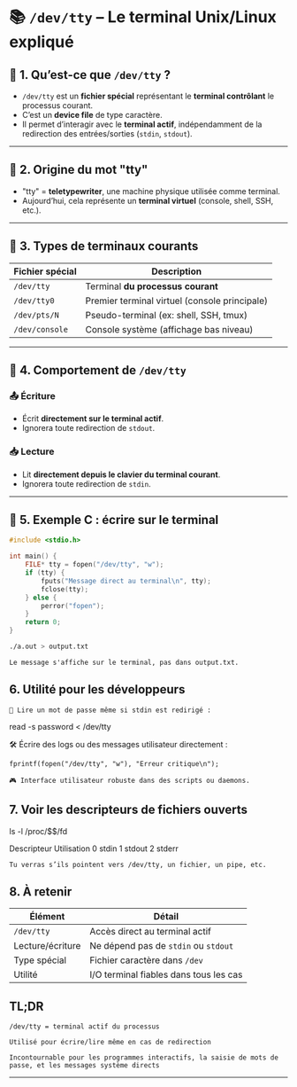 # 📚 `/dev/tty` – Le terminal Unix/Linux expliqué

## 🔹 1. Qu’est-ce que `/dev/tty` ?

- `/dev/tty` est un **fichier spécial** représentant le **terminal contrôlant** le processus courant.
- C’est un **device file** de type caractère.
- Il permet d’interagir avec le **terminal actif**, indépendamment de la redirection des entrées/sorties (`stdin`, `stdout`).

---

## 🔹 2. Origine du mot "tty"

- "tty" = **teletypewriter**, une machine physique utilisée comme terminal.
- Aujourd’hui, cela représente un **terminal virtuel** (console, shell, SSH, etc.).

---

## 🔹 3. Types de terminaux courants

| Fichier spécial   | Description                                      |
|-------------------|--------------------------------------------------|
| `/dev/tty`        | Terminal **du processus courant**                |
| `/dev/tty0`       | Premier terminal virtuel (console principale)   |
| `/dev/pts/N`      | Pseudo-terminal (ex: shell, SSH, tmux)          |
| `/dev/console`    | Console système (affichage bas niveau)          |

---

## 🔹 4. Comportement de `/dev/tty`

### 📤 Écriture
- Écrit **directement sur le terminal actif**.
- Ignorera toute redirection de `stdout`.

### 📥 Lecture
- Lit **directement depuis le clavier du terminal courant**.
- Ignorera toute redirection de `stdin`.

---

## 🔹 5. Exemple C : écrire sur le terminal

```c
#include <stdio.h>

int main() {
    FILE* tty = fopen("/dev/tty", "w");
    if (tty) {
        fputs("Message direct au terminal\n", tty);
        fclose(tty);
    } else {
        perror("fopen");
    }
    return 0;
}
```

```bash
./a.out > output.txt
```

    Le message s'affiche sur le terminal, pas dans output.txt.

## 6. Utilité pour les développeurs

    🔐 Lire un mot de passe même si stdin est redirigé :

read -s password < /dev/tty

🛠 Écrire des logs ou des messages utilisateur directement :

    fprintf(fopen("/dev/tty", "w"), "Erreur critique\n");

    🎮 Interface utilisateur robuste dans des scripts ou daemons.

## 7. Voir les descripteurs de fichiers ouverts

ls -l /proc/$$/fd

Descripteur	Utilisation
0	stdin
1	stdout
2	stderr

    Tu verras s’ils pointent vers /dev/tty, un fichier, un pipe, etc.

## 8. À retenir

| Élément           | Détail                              |
|-------------------|------------------------------------|
| `/dev/tty`        | Accès direct au terminal actif     |
| Lecture/écriture  | Ne dépend pas de `stdin` ou `stdout` |
| Type spécial      | Fichier caractère dans `/dev`      |
| Utilité           | I/O terminal fiables dans tous les cas |

## TL;DR

    /dev/tty = terminal actif du processus

    Utilisé pour écrire/lire même en cas de redirection

    Incontournable pour les programmes interactifs, la saisie de mots de passe, et les messages système directs

---
